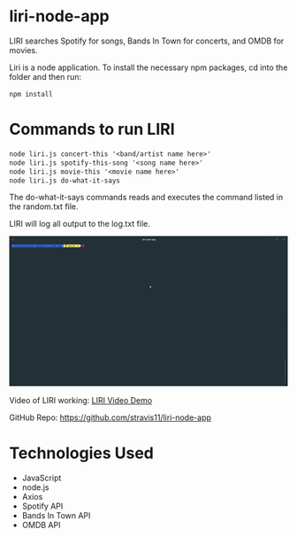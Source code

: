 # liri-node-app

LIRI searches Spotify for songs, Bands In Town for concerts, and OMDB for movies.

Liri is a node application. To install the necessary npm packages, cd into the folder and then run:

```
npm install

```

# Commands to run LIRI

```
node liri.js concert-this '<band/artist name here>'
node liri.js spotify-this-song '<song name here>'
node liri.js movie-this '<movie name here>'
node liri.js do-what-it-says
```

The do-what-it-says commands reads and executes the command listed in the random.txt file.

LIRI will log all output to the log.txt file.

![](liri.gif)

Video of LIRI working: [LIRI Video Demo](https://youtu.be/P59XWLEYJZg)

GitHub Repo: https://github.com/stravis11/liri-node-app

# Technologies Used

- JavaScript
- node.js
- Axios
- Spotify API
- Bands In Town API
- OMDB API
